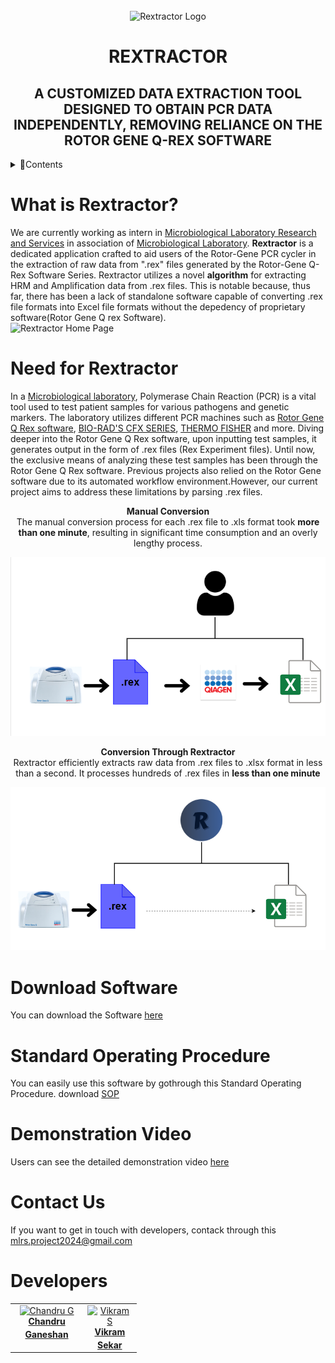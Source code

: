 <div align="center">
  <br>
    <img src= "source\icon.ico" width ="250px" height = "250px" alt = "Rextractor Logo">
  <br>
  <h1>REXTRACTOR</h1>
  <h2><b>A CUSTOMIZED DATA EXTRACTION TOOL DESIGNED TO OBTAIN PCR DATA INDEPENDENTLY, REMOVING RELIANCE ON THE ROTOR GENE Q-REX SOFTWARE</b></h2>
</div>


<details>
  <summary>📌Contents</summary>
  <ol>
    <li>
      <a href="#what-is-rextractor"> What is Rextractor? </a>
    </li>
    <li>
      <a href ="#need-for-rextractor"> Need for Rextractor </a>
    <li>
      <a href ="#executable-file"> Download Software </a>
    </li>
    <li>
      <a href ="#standard-operating-procedure"> Standard Operating Procedure </a>
    </li>
    <li>
      <a href ="#demo"> Demonstration Video </a>
    </li>
    <li>
      <a href ="#contact-us"> Contanct Us </a>
    </li>
    <li>
      <a href ="#developers"> Developers </a>
    </li>
  </ol>
</details>

# What is Rextractor?
We are currently working as intern in [Microbiological Laboratory Research and Services](https://microserv.in/) in association of [Microbiological Laboratory](https://microlabindia.com/).
**Rextractor** is a dedicated application crafted to aid users of the Rotor-Gene PCR cycler in the extraction of raw data from ".rex" files generated by the Rotor-Gene Q-Rex Software Series. Rextractor utilizes a novel **algorithm** for extracting HRM and Amplification data from .rex files. This is notable because, thus far, there has been a lack of standalone software capable of converting .rex file formats into Excel file formats without the depedency of proprietary software(Rotor Gene Q rex Software).
<br>
<img src="https://github.com/PyPCR/REXTRACTOR/assets/162634366/68adf620-1034-4128-97ae-b546da984438" alt="Rextractor Home Page" width="800" height="450">
<br>
# Need for Rextractor
In a [Microbiological laboratory](https://microlabindia.com/), Polymerase Chain Reaction (PCR) is a vital tool used to test patient samples for various pathogens and genetic markers. The laboratory utilizes different PCR machines such as [Rotor Gene Q Rex software](https://www.qiagen.com/zh-us), [BIO-RAD'S CFX SERIES](https://www.bio-rad.com/en-in/product/cfx-connect-real-time-pcr-detection-system?ID=LN5TFG15), [THERMO FISHER](https://www.thermofisher.com/in/en/home.html) and more. Diving deeper into the Rotor Gene Q Rex software, upon inputting test samples, it generates output in the form of .rex files (Rex Experiment files). Until now, the exclusive means of analyzing these test samples has been through the Rotor Gene Q Rex software. Previous projects also relied on the Rotor Gene software due to its automated workflow environment.However, our current project aims to address these limitations by parsing .rex files.

<p align="center">
  <b>Manual Conversion</b> <br/>
  The manual conversion process for each .rex file to .xls format took <strong>more than one minute</strong>, resulting in significant time consumption and an overly lengthy process.
</p>
<img src ="source\Manual Conversion.png", alt="Manual Conversion Image"> 

<p align="center">
  <b>Conversion Through Rextractor</b> <br/>
  Rextractor efficiently extracts raw data from .rex files to .xlsx format in less than a second. It processes hundreds of .rex files in <strong>less than one minute</strong>
</p>
<img src ="source\Rextractor Conversion.png", alt="Rextractor Conversion Image">

# Download Software
You can download the Software [here](https://github.com/PyPCR/REXTRACTOR/releases/download/v1.0.0-Rextractor/Rextractor.zip)

# Standard Operating Procedure
You can easily use this software by gothrough this Standard Operating Procedure. download [SOP](https://github.com/PyPCR/REXTRACTOR/releases/download/v1.0.0-Rextractor/SOP.pdf)

# Demonstration Video
Users can see the detailed demonstration video [here](https://youtu.be/ipHgC5T4MLY)

# Contact Us
If you want to get in touch with developers, contack through this [mlrs.project2024@gmail.com](mailto:mlrs.project2024@gmail.com?subject=Rextractor%20Software)

# Developers
<table style='width:40%'>
  <tbody>
    <tr>
      <td align='center' valign='top'><a href="https://github.com/chandru-g24"> <img src="https://avatars.githubusercontent.com/u/111188572?s=400&u=befb7d97d2b8419a715a22b09d92f825bdc33906&v=4" width = '60px;' alt='Chandru G'/> <br /> <sub><b><a href="https://www.linkedin.com/in/chandru-g24/"> Chandru Ganeshan</a></b></sub></a><br /></td>
      <td align='center' valign='top'><a href="https://github.com/Vikram2305"> <img src="https://media.licdn.com/dms/image/D5635AQHTnrO7k_V5sA/profile-framedphoto-shrink_400_400/0/1690390366384?e=1710500400&v=beta&t=QT4Gy7Jnb4sIETxoaR93ypSi_DnqS86IViKoMYvXsxk" width = '60px;' alt='Vikram S'/> <br /> <sub><b><a href="https://www.linkedin.com/in/vikram-sekar/"> Vikram Sekar</a></b></sub></a><br /></td>
    </tr>
  </tbody>
  
</table>
